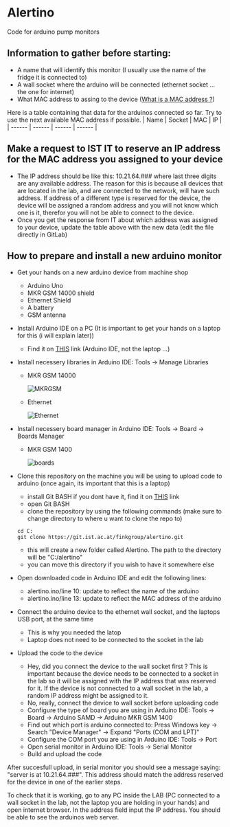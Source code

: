 # Alertino

Code for arduino pump monitors

## Information to gather before starting:
- A name that will identify this monitor (I usually use the name of the fridge it is connected to)
- A wall socket where the arduino will be connected (ethernet socket ... the one for internet)
- What MAC address to assing to the device ([What is a MAC address ?](https://en.wikipedia.org/wiki/MAC_address#:~:text=A%20media%20access%20control%20address,Wi%2DFi%2C%20and%20Bluetooth.))

Here is a table containing that data for the arduinos connected so far. Try to use the next available MAC address if possible.
| Name | Socket | MAC | IP |
| ------ | ------ | ------ | ------ |


## Make a request to IST IT to reserve an IP address for the MAC address you assigned to your device
- The IP address should be like this: 10.21.64.### where last three digits are any available address. The reason for this is because all devices that are located in the lab, and are connected to the network, will have such address. If address of a different type is reserved for the device, the device will be assigned a random address and you will not know which one is it, therefor you will not be able to connect to the device.
- Once you get the response from IT about which address was assigned to your device, update the table above with the new data (edit the file directly in GitLab)

## How to prepare and install a new arduino monitor

- Get your hands on a new arduino device from machine shop
    - Arduino Uno
    - MKR GSM 14000 shield
    - Ethernet Shield
    - A battery
    - GSM antenna

- Install Arduino IDE on a PC (It is important to get your hands on a laptop for this (i will explain later))
    - Find it on [THIS](https://www.arduino.cc/en/software) link (Arduino IDE, not the laptop ...)

- Install necessery libraries in Arduino IDE: Tools -> Manage Libraries
    - MKR GSM 14000
    
        ![MKRGSM](https://user-images.githubusercontent.com/19326347/136975294-8ce5b3b5-1849-4ea4-8def-667501c34947.png)

    - Ethernet
    
        ![Ethernet](https://user-images.githubusercontent.com/19326347/136975313-720ee6dc-ae5c-4a6f-9f57-0a97671b56ef.png)
        
- Install necessery board manager in Arduino IDE: Tools -> Board -> Boards Manager
    - MKR GSM 1400
        
        ![boards](https://user-images.githubusercontent.com/13066652/137130728-25005c73-fc3b-4e63-8e0e-374e502e77fc.png)



- Clone this repository on the machine you will be using to upload code to arduino (once again, its important that this is a laptop)
    - install Git BASH if you dont have it, find it on [THIS](https://gitforwindows.org/) link
    - open Git BASH
    - clone the repository by using the following commands (make sure to change directory to where u want to clone the repo to)
    ``` 
    cd C:
    git clone https://git.ist.ac.at/finkgroup/alertino.git
    ```
    - this will create a new folder called Alertino. The path to the directory will be "C:/alertino"
    - you can move this directory if you wish to have it somewhere else

- Open downloaded code in Arduino IDE and edit the following lines:
    - alertino.ino/line 10: update to reflect the name of the arduino
    - alertino.ino/line 13: update to reflect the MAC address of the arduino

- Connect the arduino device to the ethernet wall socket, and the laptops USB port, at the same time
    - This is why you needed the latop
    - Laptop does not need to be connected to the socket in the lab

- Upload the code to the device
    - Hey, did you connect the device to the wall socket first ? This is important because the device needs to be connected to a socket in the lab so it will be assigned with the IP address that was reserved for it. If the device is not connected to a wall socket in the lab, a random IP address might be assigned to it. 
    - No, really, connect the device to wall socket before uploading code
    - Configure the type of board you are using in Arduino IDE: Tools -> Board -> Arduino SAMD -> Arduino MKR GSM 1400
    - Find out which port is arduino connected to: Press Windows key -> Search "Device Manager" -> Expand "Ports (COM and LPT)"
    - Configure the COM port you are using in Arduino IDE: Tools -> Port
    - Open serial monitor in Arduino IDE: Tools -> Serial Monitor
    - Build and upload the code

After succesfull upload, in serial monitor you should see a message saying: "server is at 10.21.64.###". This address should match the address reserved for the device in one of the earlier steps.

To check that it is working, go to any PC inside the LAB (PC connected to a wall socket in the lab, not the laptop you are holding in your hands) and open internet browser. In the address field input the IP address. You should be able to see the arduinos web server.
